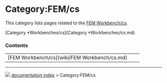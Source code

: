 # Category:FEM/cs
This category lists pages related to the [FEM Workbench/cs](FEM_Workbench/cs.md).

[Category   *Workbenches/cs](Category   *Workbenches/cs.md)

### Contents

|     |     |     |
| --- | --- | --- |
| [FEM Workbench/cs](wiki/FEM Workbench/cs.md) |



---
![](images/Right_arrow.png) [documentation index](../README.md) > Category:FEM/cs
